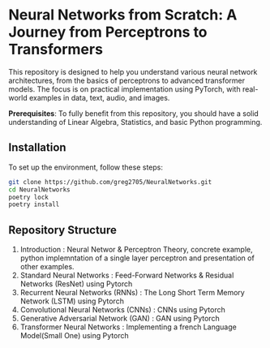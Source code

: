# Neural Networks from Scratch: A Journey from Perceptrons to Transformers

This repository is designed to help you understand various neural network architectures, from the basics of perceptrons to advanced transformer models. The focus is on practical implementation using PyTorch, with real-world examples in data, text, audio, and images.

**Prerequisites**: To fully benefit from this repository, you should have a solid understanding of Linear Algebra, Statistics, and basic Python programming.

## Installation

To set up the environment, follow these steps:

```bash
git clone https://github.com/greg2705/NeuralNetworks.git
cd NeuralNetworks
poetry lock
poetry install
```

## Repository Structure 

1. Introduction : Neural Networ & Perceptron Theory, concrete example, python implemntation of a single layer perceptron and presentation of other examples.
2. Standard Neural Networks : Feed-Forward Networks & Residual Networks (ResNet) using Pytorch
3. Recurrent Neural Networks (RNNs) : The Long Short Term Memory Network (LSTM) using Pytorch
4. Convolutional Neural Networks (CNNs) : CNNs using Pytorch
5. Generative Adversarial Network (GAN) : GAN using Pytorch
6. Transformer Neural Networks : Implementing a french Language Model(Small One) using Pytorch 

